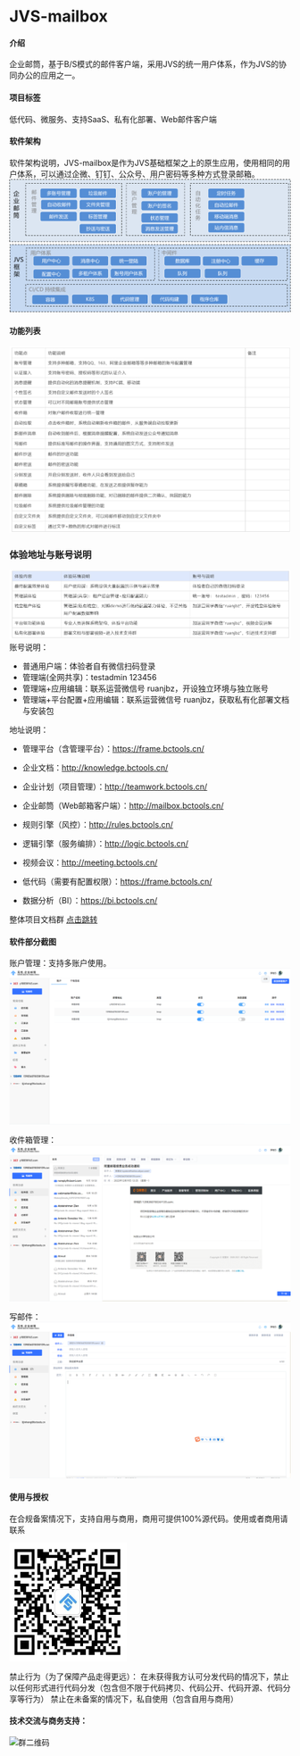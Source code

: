 # JVS-mailbox

#### 介绍
企业邮筒，基于B/S模式的邮件客户端，采用JVS的统一用户体系，作为JVS的协同办公的应用之一。


#### 项目标签
低代码、微服务、支持SaaS、私有化部署、Web邮件客户端


#### 软件架构
软件架构说明，JVS-mailbox是作为JVS基础框架之上的原生应用，使用相同的用户体系，可以通过企微、钉钉、公众号、用户密码等多种方式登录邮箱。
![输入图片说明](image.png)
#### 功能列表
![输入图片说明](img/image1111.png)

### **体验地址与账号说明**
![输入图片说明](img/image%E8%B4%A6%E5%8F%B7.png)
账号说明：

- 普通用户端：体验者自有微信扫码登录
- 管理端(全网共享)：testadmin  123456
- 管理端+应用编辑：联系运营微信号 ruanjbz，开设独立环境与独立账号
- 管理端+平台配置+应用编辑：联系运营微信号 ruanjbz，获取私有化部署文档与安装包


地址说明：

- 管理平台（含管理平台）：https://frame.bctools.cn/

- 企业文档：http://knowledge.bctools.cn/
- 企业计划（项目管理）：http://teamwork.bctools.cn/
- 企业邮筒（Web邮箱客户端）：http://mailbox.bctools.cn/
- 规则引擎（风控）：http://rules.bctools.cn/
- 逻辑引擎（服务编排）：http://logic.bctools.cn/
- 视频会议：http://meeting.bctools.cn/
- 低代码（需要有配置权限）：https://frame.bctools.cn/
- 数据分析（BI）：https://bi.bctools.cn/

整体项目文档群 [点击跳转](http://knowledge.bctools.cn/#/view?id=dd37733c43c064ac1c4f1c2155e04ce6)




#### 软件部分截图
账户管理：支持多账户使用。
![输入图片说明](img/%E8%B4%A6%E6%88%B7%E7%AE%A1%E7%90%86.png)

收件箱管理：
![输入图片说明](img/%E6%94%B6%E4%BB%B6%E7%AE%B1%E9%82%AE%E4%BB%B6%E9%A2%84%E8%A7%88.png)

写邮件：
![输入图片说明](img/%E5%86%99%E9%82%AE%E4%BB%B6.png)



#### 使用与授权
在合规备案情况下，支持自用与商用，商用可提供100%源代码。使用或者商用请联系

![输入图片说明](img/1673349222163.png)

禁止行为（为了保障产品走得更远）：
在未获得我方认可分发代码的情况下，禁止以任何形式进行代码分发（包含但不限于代码拷贝、代码公开、代码开源、代码分享等行为）
禁止在未备案的情况下，私自使用（包含自用与商用）
#### 技术交流与商务支持：

![群二维码](https://github.com/RKQF-JVS/JVS-mailbox-QQ-web-/assets/94048608/ce58d740-07ec-4891-a47d-fb4423cba764)
